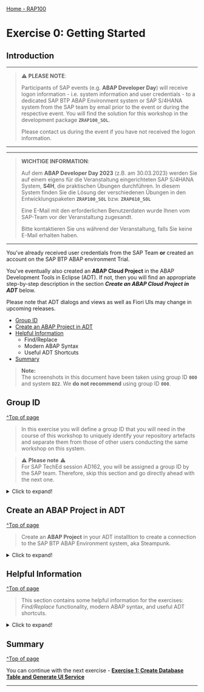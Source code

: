 [Home - RAP100](../../#exercises)

# Exercise 0: Getting Started

## Introduction

---
> ⚠ **PLEASE NOTE**:    
>  
> Participants of SAP events (e.g. **ABAP Developer Day**) will receive logon information - i.e. system information and user credentials - to a dedicated SAP BTP ABAP Environment system or SAP S/4HANA system from the SAP team by email prior to the event or during the respective event.
> You will find the solution for this workshop in the development package **`ZRAP100_SOL`**. 
> >
> Please contact us during the event if you have not received the logon information. 
---

---
> **WICHTIGE INFORMATION**: 
> 
> Auf dem **ABAP Developer Day 2023** (z.B. am 30.03.2023) werden Sie auf einem eigens für die Veranstaltung eingerichteten SAP S/4HANA System, **S4H**, die praktischen Übungen durchführen. In diesem System finden Sie die Lösung der verschiedenen Übungen in den Entwicklungspaketen **`ZRAP100_SOL`** bzw. **`ZRAP610_SOL`**   
> 
> Eine E-Mail mit den erforderlichen Benutzerdaten wurde Ihnen vom SAP-Team vor der Veranstaltung zugesandt.  
>
> Bitte kontaktieren Sie uns während der Veranstaltung, falls Sie keine E-Mail erhalten haben. 
---


You've already received user credentials from the SAP Team  **or** created an account on the SAP BTP ABAP environment Trial.

You've eventually also created an **ABAP Cloud Project** in the ABAP Development Tools in Eclipse (ADT). If not, then you will find an appropriate step-by-step description in the section _**Create an ABAP Cloud Project in ADT**_ below.

<!--
In this exercise you will define a group ID that you will need in the course of this workshop to uniquely identify your repository artefacts and separate them from those of other users conducting the same workshop on this system.
-->

Please note that ADT dialogs and views as well as Fiori UIs may change in upcoming releases.

<!--
- [Requirements](#requirements) 
- [Group ID](#group-id)
- [Create an ABAP Cloud Project in ADT](#create-an-abap-cloud-project-in-adt)
- [Create an ABAP Project in ADT](#create-an-abap-project-in-adt)
- [Helpful Information](#helpful-information)
  - [Find/Replace](#findreplace)
  - [Modern ABAP Syntax](#modern-abap-syntax)
  - [Useful ADT Shortcuts](#useful-adt-shortcuts)
- [Summary](#summary)
-->

- [Group ID](#group-id)
- [Create an ABAP Project in ADT](#create-an-abap-project-in-adt)
- [Helpful Information](#helpful-information)
  - Find/Replace
  - Modern ABAP Syntax
  - Useful ADT Shortcuts
- [Summary](#summary)


> **Note:**    
> The screenshots in this document have been taken using group ID **`000`** and system **`D22`**. We **do not recommend** using group ID **`000`**.

<!--
## Requirements
[^Top of page](#)

In order to participate in this hands-on session you MUST have installed the latest version of Eclipse and the latest version of the ABAP Development Tools (ADT) in Eclipse.  

Please check the following two short documents how to do this if you have not already done it:  
- [Install the ABAP Development Tools (ADT)](https://github.com/SAP-samples/abap-platform-rap-workshops/blob/main/requirements_rap_workshops.md#3-install-the-abap-development-tools-adt)  
- [Adapt the Web Browser settings in your ADT installation](https://github.com/SAP-samples/abap-platform-rap-workshops/blob/main/requirements_rap_workshops.md#4-adapt-the-web-browser-settings-in-your-adt-installation)  
-->

## Group ID
[^Top of page](#)

> In this exercise you will define a group ID that you will need in the course of this workshop to uniquely identify your repository artefacts 
> and separate them from those of other users conducting the same workshop on this system.

> ⚠ **Please note** ⚠  
> For SAP TechEd session AD162, you will be assigned a group ID by the SAP team. Therefore, skip this section and go directly ahead with the next one.

<!--
> ⚠ **Please note** ⚠  
> In case you've been assigned a group ID by the SAP team, then please skip this section and go directly ahead with the next one (_**Create an ABAP Cloud Project in ADT**_).
-->

<!--
Use the group ID assigned to you by the SAP team in the different exercises of this workshop.
-->

<details>
  <summary>Click to expand!</summary>
   
As the ABAP environment is used by many people, we've defined a naming pattern for each artefact you are going to create to make sure it doesn't conflict with other ones. 
  
For this, you'll find the placeholder **`###`** used in object names that must be replaced with the group ID of your choice during the exercises. 
  
The group ID can contain **a maximum of 3 characters (numbers and/or letters)** - e.g. `123`, `XY1`, or `ABC`. 

You can check for **already used group IDs** by choosing **Open ABAP Development Object** ![open_object_icon](images/adt_open_object.png) or pressing **Ctrl+Shift+A**, and searching for e.g. **`zrap100_*###`**, where **`###`** is your chosen suffix. All artefacts fitting that pattern will be listed.  

Try to add e.g. your initials, followed by a number to verify nobody else is already using this group ID.

  ![determine group id](images/groupid01.png) 
  <!-- <img src="images/groupid01.png" alt="determine group id" width="30%"> -->

_**No results**_ means this group ID seems to be available. You can note it as your group ID somewhere and use it in the next exercises.

Once you've found an available group ID, choose **Cancel**.

</details>
   
<!--
## Create an ABAP Cloud Project in ADT
[^Top of page](#)

> Create an **ABAP Cloud Project** in your ADT installtion to create a connection to the SAP BTP ABAP Environment system, aka Steampunk.

<details>
  <summary>Click to expand!</summary>
   
1. Open the **ABAP** perspective if not yet done.

    ![Open ABAP Perspective](images/abap_perspective.png)

2. Now create the **ABAP Cloud Project** as shown on the screenshots provided below. 

    ![Create ABAP Project Cloud 1/2](images/steampunk_systemlogon1.png)

    ![Create ABAP Project Cloud 2/2](images/steampunk_systemlogon2.png)

</details>
-->

## Create an ABAP Project in ADT
[^Top of page](#)

> Create an **ABAP Project** in your ADT installtion to create a connection to the SAP BTP ABAP Environment system, aka Steampunk.

<details>
  <summary>Click to expand!</summary>
   
1. Open the **ABAP** perspective if not yet done.

    ![Open ABAP Perspective](images/abap_perspective.png)

2. Now create the **ABAP Project** as shown on the screenshots provided below. 
  
  Enter the system information (SID, System IP, and Instance number) provided to you by the SAP event team.

    ![Create ABAP Project](images/adt_create_abapproject.png)

</details>

## Helpful Information
[^Top of page](#)

> This section contains some helpful information for the exercises: _Find/Replace_ functionality, modern ABAP syntax, and useful ADT shortcuts.

<details>
  <summary>Click to expand!</summary>
 
### Find/Replace

In the course of these exercises you will frequently see the task to "_replace the placeholder **`###`** with your group ID_". 

For this it's recommended to make use of the **Find/Replace** feature of the Eclipse Editor. It can be opened either via the menu (**_Edit -> Find/Replace..._**) or via **Ctrl+F**.
  
 ![find and replace](images/find01.png)
   
Choosing **Replace All** allows you to replace all ocurrences of **`###`** with your group ID.

  
### Modern ABAP Syntax

The modern, declarative, and expression-oriented ABAP language syntax will be used in the different exercises. It allows developers to write more simple and concise source code using new language features like inline declarations, constructor expressions.

> **Find more information in the ABAP Keyword Documentation**: [ABAP - Programming Language](https://help.sap.com/doc/abapdocu_cp_index_htm/CLOUD/en-US/index.htm?file=abenabap_reference.htm) 

  
### Useful ADT Shortcuts

Here are some useful ADT keyboard shortcuts for the ABAP development in Eclipse.

![ADT Shortcuts](images/adt_shortcuts.png)

More useful ADT shortcuts can be found here: [Link](https://blogs.sap.com/2013/11/21/useful-keyboard-shortcuts-for-abap-in-eclipse/).

> **Info**: You can display the full list of available shortcuts in the **Show Key Assit** in ADT by pressing **Ctrl+Shift+L**.
 
</details>


## Summary 
[^Top of page](#)

You can continue with the next exercise - **[Exercise 1: Create Database Table and Generate UI Service](../ex1/readme.md)**

---
